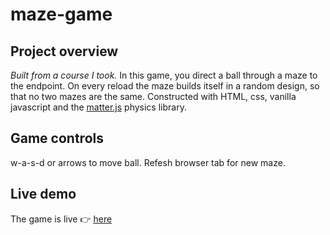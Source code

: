 # maze-game

## Project overview
*Built from a course I took.*
In this game, you direct a ball through a maze to the endpoint. On every reload the maze builds itself in a random design, so that no two mazes are the same. Constructed with HTML, css, vanilla javascript and the [matter.js](https://brm.io/matter-js/) physics library.

## Game controls
w-a-s-d or arrows to move ball. Refesh browser tab for new maze.

## Live demo
The game is live 👉 [here](https://clovertwin.github.io/maze-project/)
